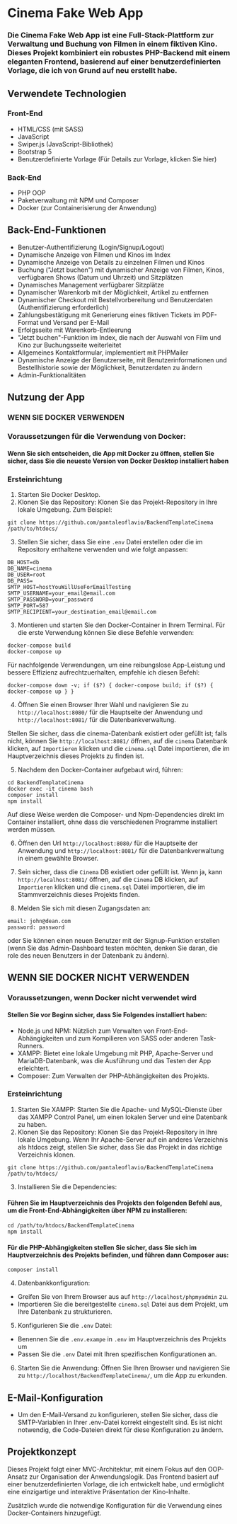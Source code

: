 # Cinema Fake Web App

### Die Cinema Fake Web App ist eine Full-Stack-Plattform zur Verwaltung und Buchung von Filmen in einem fiktiven Kino. Dieses Projekt kombiniert ein robustes PHP-Backend mit einem eleganten Frontend, basierend auf einer benutzerdefinierten Vorlage, die ich von Grund auf neu erstellt habe.

## Verwendete Technologien

### Front-End
* HTML/CSS (mit SASS)
* JavaScript
* Swiper.js (JavaScript-Bibliothek)
* Bootstrap 5
* Benutzerdefinierte Vorlage (Für Details zur Vorlage, klicken Sie hier)

### Back-End
* PHP OOP
* Paketverwaltung mit NPM und Composer
* Docker (zur Containerisierung der Anwendung)

## Back-End-Funktionen

* Benutzer-Authentifizierung (Login/Signup/Logout)
* Dynamische Anzeige von Filmen und Kinos im Index
* Dynamische Anzeige von Details zu einzelnen Filmen und Kinos
* Buchung ("Jetzt buchen") mit dynamischer Anzeige von Filmen, Kinos, verfügbaren Shows (Datum und Uhrzeit) und Sitzplätzen
* Dynamisches Management verfügbarer Sitzplätze
* Dynamischer Warenkorb mit der Möglichkeit, Artikel zu entfernen
* Dynamischer Checkout mit Bestellvorbereitung und Benutzerdaten (Authentifizierung erforderlich)
* Zahlungsbestätigung mit Generierung eines fiktiven Tickets im PDF-Format und Versand per E-Mail
* Erfolgsseite mit Warenkorb-Entleerung
* "Jetzt buchen"-Funktion im Index, die nach der Auswahl von Film und Kino zur Buchungsseite weiterleitet
* Allgemeines Kontaktformular, implementiert mit PHPMailer
* Dynamische Anzeige der Benutzerseite, mit Benutzerinformationen und Bestellhistorie sowie der Möglichkeit, Benutzerdaten zu ändern
* Admin-Funktionalitäten

## Nutzung der App

### WENN SIE DOCKER VERWENDEN

### Voraussetzungen für die Verwendung von Docker:

#### Wenn Sie sich entscheiden, die App mit Docker zu öffnen, stellen Sie sicher, dass Sie die neueste Version von Docker Desktop installiert haben

### Ersteinrichtung

1. Starten Sie Docker Desktop.
2. Klonen Sie das Repository: Klonen Sie das Projekt-Repository in Ihre lokale Umgebung. Zum Beispiel:

```Copy code
git clone https://github.com/pantaleoflavio/BackendTemplateCinema /path/to/htdocs/
```

3. Stellen Sie sicher, dass Sie eine `.env` Datei erstellen oder die im Repository enthaltene verwenden und wie folgt anpassen:

```Copy code
DB_HOST=db
DB_NAME=cinema
DB_USER=root
DB_PASS=
SMTP_HOST=hostYouWillUseForEmailTesting
SMTP_USERNAME=your_email@email.com
SMTP_PASSWORD=your_password
SMTP_PORT=587
SMTP_RECIPIENT=your_destination_email@email.com

```

3. Montieren und starten Sie den Docker-Container in Ihrem Terminal. Für die erste Verwendung können Sie diese Befehle verwenden:

```Copy code
docker-compose build
docker-compose up
```

Für nachfolgende Verwendungen, um eine reibungslose App-Leistung und bessere Effizienz aufrechtzuerhalten, empfehle ich diesen Befehl:

```Copy code
docker-compose down -v; if ($?) { docker-compose build; if ($?) { docker-compose up } }
```

4. Öffnen Sie einen Browser Ihrer Wahl und navigieren Sie zu `http://localhost:8080/` für die Hauptseite der Anwendung und `http://localhost:8081/` für die Datenbankverwaltung.

Stellen Sie sicher, dass die cinema-Datenbank existiert oder gefüllt ist; falls nicht, können Sie `http://localhost:8081/` öffnen, auf die `cinema` Datenbank klicken, auf `Importieren` klicken und die `cinema.sql` Datei importieren, die im Hauptverzeichnis dieses Projekts zu finden ist.

5. Nachdem den Docker-Container aufgebaut wird, führen:

```Copy code
cd BackendTemplateCinema
docker exec -it cinema bash
composer install
npm install
```

Auf diese Weise werden die Composer- und Npm-Dependencies direkt im Container installiert, ohne dass die verschiedenen Programme installiert werden müssen.

6. Öffnen den Url `http://localhost:8080/` für die Hauptseite der Anwendung und `http://localhost:8081/` für die Datenbankverwaltung in einem gewählte Browser.

7. Sein sicher, dass die `Cinema` DB existiert oder gefüllt ist. Wenn ja, kann `http://localhost:8081/` öffnen, auf die `Cinema` DB klicken, auf `Importieren` klicken und die `cinema.sql` Datei importieren, die im Stammverzeichnis dieses Projekts finden.

8. Melden Sie sich mit diesen Zugangsdaten an:

```Copy code
email: john@dean.com
password: password
```

oder Sie können einen neuen Benutzer mit der Signup-Funktion erstellen (wenn Sie das Admin-Dashboard testen möchten, denken Sie daran, die role des neuen Benutzers in der Datenbank zu ändern).

## WENN SIE DOCKER NICHT VERWENDEN

### Voraussetzungen, wenn Docker nicht verwendet wird

#### Stellen Sie vor Beginn sicher, dass Sie Folgendes installiert haben:

* Node.js und NPM: Nützlich zum Verwalten von Front-End-Abhängigkeiten und zum Kompilieren von SASS oder anderen Task-Runners.
* XAMPP: Bietet eine lokale Umgebung mit PHP, Apache-Server und MariaDB-Datenbank, was die Ausführung und das Testen der App erleichtert.
* Composer: Zum Verwalten der PHP-Abhängigkeiten des Projekts.

### Ersteinrichtung

1. Starten Sie XAMPP: Starten Sie die Apache- und MySQL-Dienste über das XAMPP Control Panel, um einen lokalen Server und eine Datenbank zu haben.
2. Klonen Sie das Repository: Klonen Sie das Projekt-Repository in Ihre lokale Umgebung. Wenn Ihr Apache-Server auf ein anderes Verzeichnis als htdocs zeigt, stellen Sie sicher, dass Sie das Projekt in das richtige Verzeichnis klonen.

```Copy code
git clone https://github.com/pantaleoflavio/BackendTemplateCinema /path/to/htdocs/
```

3. Installieren Sie die Dependencies:

#### Führen Sie im Hauptverzeichnis des Projekts den folgenden Befehl aus, um die Front-End-Abhängigkeiten über NPM zu installieren:

```Copy code
cd /path/to/htdocs/BackendTemplateCinema
npm install
```

#### Für die PHP-Abhängigkeiten stellen Sie sicher, dass Sie sich im Hauptverzeichnis des Projekts befinden, und führen dann Composer aus:

```Copy code
composer install
```

4. Datenbankkonfiguration:

* Greifen Sie von Ihrem Browser aus auf `http://localhost/phpmyadmin` zu.
* Importieren Sie die bereitgestellte `cinema.sql` Datei aus dem Projekt, um Ihre Datenbank zu strukturieren.

5. Konfigurieren Sie die `.env` Datei:

* Benennen Sie die `.env.exampe` in `.env` im Hauptverzeichnis des Projekts um
* Passen Sie die `.env` Datei mit Ihren spezifischen Konfigurationen an.

6. Starten Sie die Anwendung: Öffnen Sie Ihren Browser und navigieren Sie zu `http://localhost/BackendTemplateCinema/`, um die App zu erkunden.

## E-Mail-Konfiguration

* Um den E-Mail-Versand zu konfigurieren, stellen Sie sicher, dass die SMTP-Variablen in Ihrer .env-Datei korrekt eingestellt sind. Es ist nicht notwendig, die Code-Dateien direkt für diese Konfiguration zu ändern.

## Projektkonzept
Dieses Projekt folgt einer MVC-Architektur, mit einem Fokus auf den OOP-Ansatz zur Organisation der Anwendungslogik. Das Frontend basiert auf einer benutzerdefinierten Vorlage, die ich entwickelt habe, und ermöglicht eine einzigartige und interaktive Präsentation der Kino-Inhalte.

Zusätzlich wurde die notwendige Konfiguration für die Verwendung eines Docker-Containers hinzugefügt.
